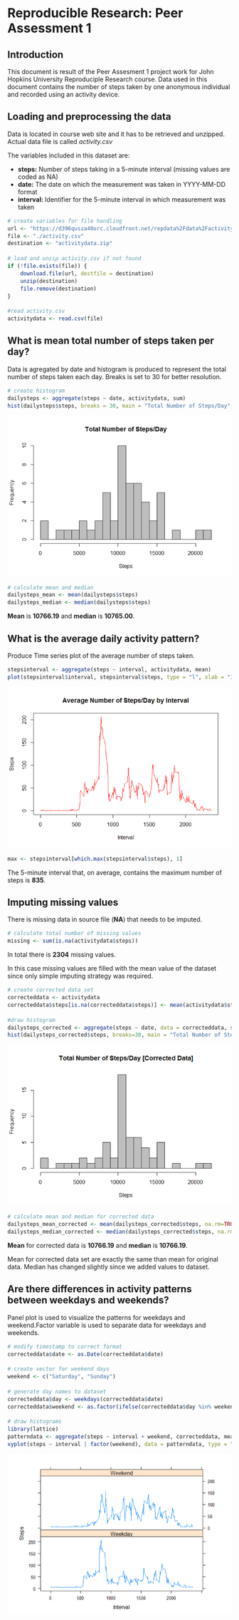 # Reproducible Research: Peer Assessment 1



## Introduction
This document is result of the Peer Assesment 1 project work for John Hopkins University Reproduciple Research course. Data used in this document contains  the number of steps taken by one anonymous individual and recorded using an activity device. 

## Loading and preprocessing the data
Data is located in course web site and it has to be retrieved and unzipped. Actual data file is called *activity.csv*

The variables included in this dataset are:

- **steps:** Number of steps taking in a 5-minute interval (missing values are coded as NA)
- **date:** The date on which the measurement was taken in YYYY-MM-DD format
- **interval:** Identifier for the 5-minute interval in which measurement was taken


```r
# create variables for file handling
url <- "https://d396qusza40orc.cloudfront.net/repdata%2Fdata%2Factivity.zip"
file <- "./activity.csv"
destination <- "activitydata.zip"

# load and unzip activity.csv if not found
if (!file.exists(file)) {
    download.file(url, destfile = destination)
    unzip(destination)
    file.remove(destination)
}

#read activity.csv
activitydata <- read.csv(file)
```

## What is mean total number of steps taken per day?
Data is agregated by date and histogram is produced to represent the total number of steps taken each day. Breaks is set to 30 for better resolution.


```r
# create histogram
dailysteps <- aggregate(steps ~ date, activitydata, sum)
hist(dailysteps$steps, breaks = 30, main = "Total Number of Steps/Day", xlab = "Steps", col = "grey")
```

![](figures/activity_histogram-1.png)<!-- -->

```r
# calculate mean and median
dailysteps_mean <- mean(dailysteps$steps)
dailysteps_median <- median(dailysteps$steps)
```

**Mean** is **10766.19** and **median** is **10765.00**.


## What is the average daily activity pattern?
Produce Time series plot of the average number of steps taken. 

```r
stepsinterval <- aggregate(steps ~ interval, activitydata, mean)
plot(stepsinterval$interval, stepsinterval$steps, type = "l", xlab = "Interval", ylab = "Steps", col = "red" , main = "Average Number of Steps/Day by Interval")
```

![](figures/intervalplot-1.png)<!-- -->

```r
max <- stepsinterval[which.max(stepsinterval$steps), 1]
```

The 5-minute interval that, on average, contains the maximum number of steps is **835**.

## Imputing missing values
There is missing data in source file (**NA**) that needs to be imputed. 


```r
# calculate total number of missing values
missing <- sum(is.na(activitydata$steps))
```

In total there is **2304** missing values.

In this case missing values are filled with the mean value of the dataset since only simple imputing strategy was required.


```r
# create corrected data set
correcteddata <- activitydata
correcteddata$steps[is.na(correcteddata$steps)] <- mean(activitydata$steps, na.rm = TRUE)

#draw histogram
dailysteps_corrected <- aggregate(steps ~ date, data = correcteddata, sum)
hist(dailysteps_corrected$steps, breaks=30, main = "Total Number of Steps/Day [Corrected Data]", xlab = "Steps", col = "grey")
```

![](figures/corrected_data-1.png)<!-- -->

```r
# calculate mean and median for corrected data
dailysteps_mean_corrected <- mean(dailysteps_corrected$steps, na.rm=TRUE)
dailysteps_median_corrected <- median(dailysteps_corrected$steps, na.rm=TRUE)
```

**Mean** for corrected data is **10766.19** and **median** is **10766.19**.

Mean for corrected data set are exactly the same than mean for original data. Median has changed slightly since we added values to dataset.

## Are there differences in activity patterns between weekdays and weekends?

Panel plot is used to visualize the patterns for weekdays and weekend.Factor variable is used to separate data for weekdays and weekends.


```r
# modify timestamp to correct format
correcteddata$date <- as.Date(correcteddata$date)

# create vector for weekend days
weekend <- c("Saturday", "Sunday")

# generate day names to dataset
correcteddata$day <- weekdays(correcteddata$date)
correcteddata$weekend <- as.factor(ifelse(correcteddata$day %in% weekend, "Weekend", "Weekday"))

# draw histograms
library(lattice)
patterndata <- aggregate(steps ~ interval + weekend, correcteddata, mean)
xyplot(steps ~ interval | factor(weekend), data = patterndata, type = "l", aspect = 1/3, xlab = "Interval", ylab = "Steps" )
```

![](figures/pattern_histogram-1.png)<!-- -->

